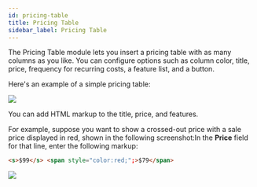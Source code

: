 ```yaml
---
id: pricing-table
title: Pricing Table
sidebar_label: Pricing Table
---
```


The Pricing Table module lets you insert a pricing table with as many columns
as you like. You can configure options such as column color, title, price,
frequency for recurring costs, a feature list, and a button.

Here's an example of a simple pricing table:

![](/img/pricing-module-1.png)

You can add HTML markup to the title, price, and features.

For example, suppose you want to show a crossed-out price with a sale price
displayed in red, shown in the following screenshot:In the **Price** field for
that line, enter the following markup:

```html
<s>$99</s> <span style="color:red;";>$79</span>
```

![](/img/pricing-module-2.jpg)
